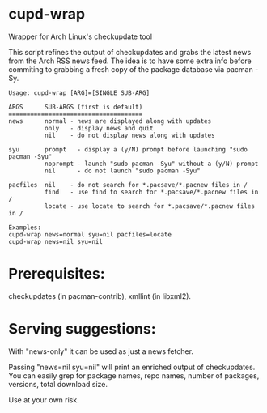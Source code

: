 # cupd-wrap
Wrapper for Arch Linux's checkupdate tool

This script refines the output of checkupdates and grabs
the latest news from the Arch RSS news feed. The idea is to
have some extra info before commiting to grabbing a fresh copy
of the package database via pacman -Sy.

    Usage: cupd-wrap [ARG]=[SINGLE SUB-ARG]
    
    ARGS      SUB-ARGS (first is default)
    =====================================
    news      normal - news are displayed along with updates
              only   - display news and quit
              nil    - do not display news along with updates
    
    syu       prompt   - display a (y/N) prompt before launching "sudo pacman -Syu"
              noprompt - launch "sudo pacman -Syu" without a (y/N) prompt
              nil      - do not launch "sudo pacman -Syu"
    
    pacfiles  nil    - do not search for *.pacsave/*.pacnew files in /
              find   - use find to search for *.pacsave/*.pacnew files in /
              locate - use locate to search for *.pacsave/*.pacnew files in /
    
    Examples:
    cupd-wrap news=normal syu=nil pacfiles=locate
    cupd-wrap news=nil syu=nil

Prerequisites:
==============
checkupdates (in pacman-contrib), xmllint (in libxml2).

Serving suggestions:
====================
With "news-only" it can be used as just a news fetcher.

Passing "news=nil syu=nil" will print an enriched output of checkupdates. You can easily
grep for package names, repo names, number of packages, versions, total download size.

Use at your own risk.